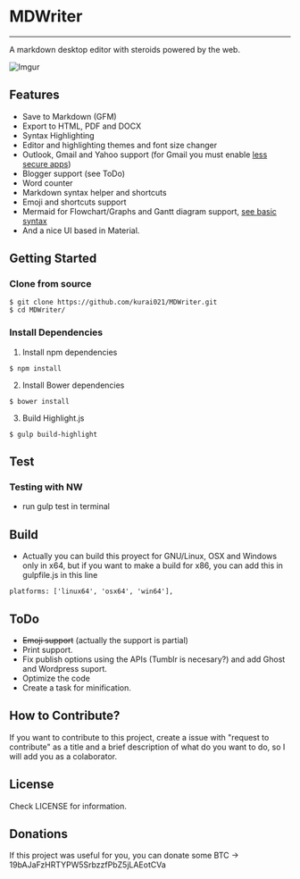# MDWriter
---
A markdown desktop editor with steroids powered by the web.

![Imgur](http://i.imgur.com/s5iuoi6.gif)

## Features
* Save to Markdown (GFM)
* Export to HTML, PDF and DOCX
* Syntax Highlighting
* Editor and highlighting themes and font size changer
* Outlook, Gmail and Yahoo support (for Gmail you must enable [less secure apps](https://myaccount.google.com/lesssecureapps))
* Blogger support (see ToDo)
* Word counter
* Markdown syntax helper and shortcuts
* Emoji and shortcuts support
* Mermaid for Flowchart/Graphs and Gantt diagram support, [see basic syntax](http://knsv.github.io/mermaid/#graph)
* And a nice UI based in Material.

## Getting Started

### Clone from source
<pre><code>$ git clone https://github.com/kurai021/MDWriter.git
$ cd MDWriter/
</code></pre>

### Install Dependencies
1. Install npm dependencies
<pre><code>$ npm install
</code></pre>

2. Install Bower dependencies
<pre><code>$ bower install
</code></pre>

3. Build Highlight.js
<pre><code>$ gulp build-highlight
</code></pre>

## Test

### Testing with NW

* run gulp test in terminal

## Build
* Actually you can build this proyect for GNU/Linux, OSX and Windows only in x64, but if you want to make a build for x86, you can add this in gulpfile.js in this line
<pre><code>platforms: ['linux64', 'osx64', 'win64'],</code></pre>

## ToDo

* ~~Emoji support~~ (actually the support is partial)
* Print support.
* Fix publish options using the APIs (Tumblr is necesary?) and add Ghost and Wordpress suport.
* Optimize the code
* Create a task for minification.

## How to Contribute?

If you want to contribute to this project, create a issue with "request to contribute" as a title and a brief description of what do you want to do, so I will add you as a colaborator.

## License

Check LICENSE for information.

## Donations

If this project was useful for you, you can donate some BTC -> 19bAJaFzHRTYPW5SrbzzfPbZ5jLAEotCVa
